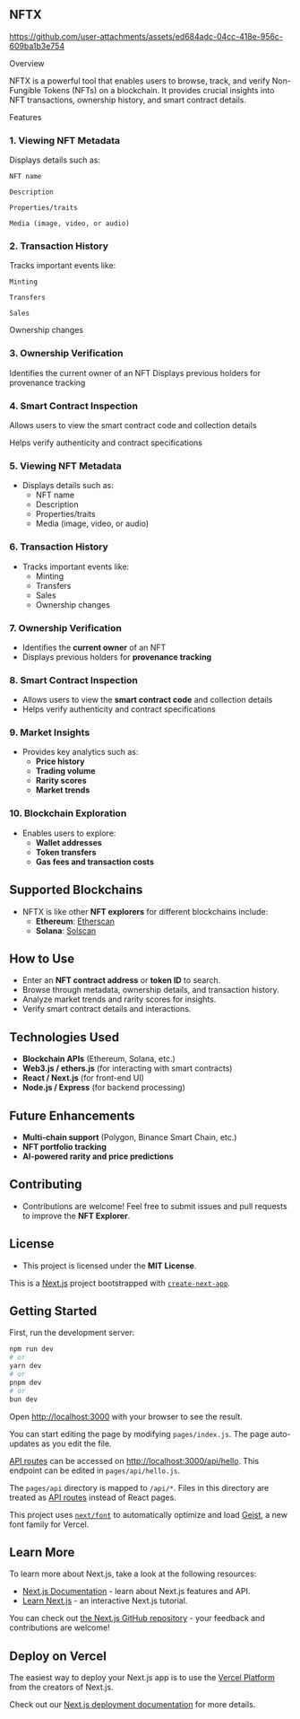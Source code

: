 ## NFTX 


https://github.com/user-attachments/assets/ed684adc-04cc-418e-956c-609ba1b3e754


Overview

NFTX is a powerful tool that enables users to browse, track, and verify Non-Fungible Tokens (NFTs) on a blockchain. It provides crucial insights into NFT transactions, ownership history, and smart contract details.

Features

### 1. Viewing NFT Metadata

Displays details such as:

    NFT name

    Description

    Properties/traits

    Media (image, video, or audio)

### 2. Transaction History

Tracks important events like:

    Minting

    Transfers

    Sales

Ownership changes

### 3. Ownership Verification

Identifies the current owner of an NFT
Displays previous holders for provenance tracking

### 4. Smart Contract Inspection

Allows users to view the smart contract code and collection details

Helps verify authenticity and contract specifications

### 5. Viewing NFT Metadata

- Displays details such as:
  - NFT name
  - Description
  - Properties/traits
  - Media (image, video, or audio)

### 6. Transaction History

- Tracks important events like:
  - Minting
  - Transfers
  - Sales
  - Ownership changes

### 7. Ownership Verification

- Identifies the **current owner** of an NFT
- Displays previous holders for **provenance tracking**

### 8. Smart Contract Inspection

- Allows users to view the **smart contract code** and collection details
- Helps verify authenticity and contract specifications

### 9. Market Insights

- Provides key analytics such as:
  - **Price history**
  - **Trading volume**
  - **Rarity scores**
  - **Market trends**

### 10. Blockchain Exploration

- Enables users to explore:
  - **Wallet addresses**
  - **Token transfers**
  - **Gas fees and transaction costs**

## Supported Blockchains

- NFTX is like other **NFT explorers** for different blockchains include:
  - **Ethereum**: [Etherscan](https://etherscan.io/)
  - **Solana**: [Solscan](https://solscan.io/)

## How to Use

- Enter an **NFT contract address** or **token ID** to search.
- Browse through metadata, ownership details, and transaction history.
- Analyze market trends and rarity scores for insights.
- Verify smart contract details and interactions.

## Technologies Used

- **Blockchain APIs** (Ethereum, Solana, etc.)
- **Web3.js / ethers.js** (for interacting with smart contracts)
- **React / Next.js** (for front-end UI)
- **Node.js / Express** (for backend processing)

## Future Enhancements

- **Multi-chain support** (Polygon, Binance Smart Chain, etc.)
- **NFT portfolio tracking**
- **AI-powered rarity and price predictions**

## Contributing

- Contributions are welcome! Feel free to submit issues and pull requests to improve the **NFT Explorer**.

## License

- This project is licensed under the **MIT License**.

This is a [Next.js](https://nextjs.org) project bootstrapped with [`create-next-app`](https://nextjs.org/docs/pages/api-reference/create-next-app).

## Getting Started

First, run the development server:

```bash
npm run dev
# or
yarn dev
# or
pnpm dev
# or
bun dev
```

Open [http://localhost:3000](http://localhost:3000) with your browser to see the result.

You can start editing the page by modifying `pages/index.js`. The page auto-updates as you edit the file.

[API routes](https://nextjs.org/docs/pages/building-your-application/routing/api-routes) can be accessed on [http://localhost:3000/api/hello](http://localhost:3000/api/hello). This endpoint can be edited in `pages/api/hello.js`.

The `pages/api` directory is mapped to `/api/*`. Files in this directory are treated as [API routes](https://nextjs.org/docs/pages/building-your-application/routing/api-routes) instead of React pages.

This project uses [`next/font`](https://nextjs.org/docs/pages/building-your-application/optimizing/fonts) to automatically optimize and load [Geist](https://vercel.com/font), a new font family for Vercel.

## Learn More

To learn more about Next.js, take a look at the following resources:

- [Next.js Documentation](https://nextjs.org/docs) - learn about Next.js features and API.
- [Learn Next.js](https://nextjs.org/learn-pages-router) - an interactive Next.js tutorial.

You can check out [the Next.js GitHub repository](https://github.com/vercel/next.js) - your feedback and contributions are welcome!

## Deploy on Vercel

The easiest way to deploy your Next.js app is to use the [Vercel Platform](https://vercel.com/new?utm_medium=default-template&filter=next.js&utm_source=create-next-app&utm_campaign=create-next-app-readme) from the creators of Next.js.

Check out our [Next.js deployment documentation](https://nextjs.org/docs/pages/building-your-application/deploying) for more details.
